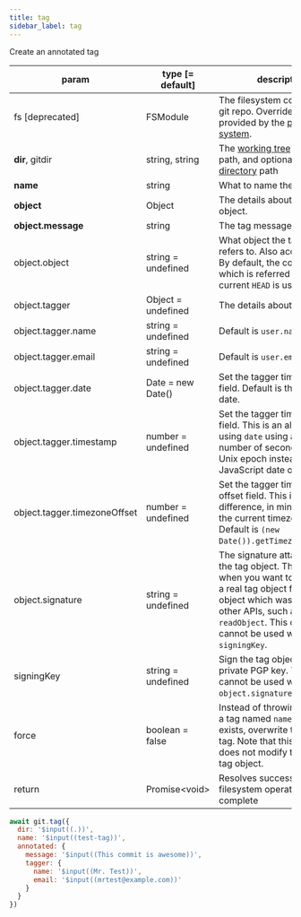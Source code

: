 ```yaml
---
title: tag
sidebar_label: tag
---
```


Create an annotated tag

| param                        | type [= default]   | description                                                                                                                                                                                                                      |
| ---------------------------- | ------------------ | -------------------------------------------------------------------------------------------------------------------------------------------------------------------------------------------------------------------------------- |
| fs [deprecated]              | FSModule           | The filesystem containing the git repo. Overrides the fs provided by the [plugin system](./plugin_fs.md).                                                                                                                        |
| **dir**, gitdir              | string, string     | The [working tree](dir-vs-gitdir.md) directory path, and optionally the [git directory](dir-vs-gitdir.md) path                                                                                                                   |
| **name**                     | string             | What to name the tag                                                                                                                                                                                                             |
| **object**                   | Object             | The details about the tag object.                                                                                                                                                                                                |
| **object.message**           | string             | The tag message to use.                                                                                                                                                                                                          |
| object.object                | string = undefined | What object the tag object refers to. Also accepts a ref. By default, the commit object which is referred by the current `HEAD` is used.                                                                                         |
| object.tagger                | Object = undefined | The details about the tagger.                                                                                                                                                                                                    |
| object.tagger.name           | string = undefined | Default is `user.name` config.                                                                                                                                                                                                   |
| object.tagger.email          | string = undefined | Default is `user.email` config.                                                                                                                                                                                                  |
| object.tagger.date           | Date = new Date()  | Set the tagger timestamp field. Default is the current date.                                                                                                                                                                     |
| object.tagger.timestamp      | number = undefined | Set the tagger timestamp field. This is an alternative to using `date` using an integer number of seconds since the Unix epoch instead of a JavaScript date object.                                                              |
| object.tagger.timezoneOffset | number = undefined | Set the tagger timezone offset field. This is the difference, in minutes, from the current timezone to UTC. Default is `(new Date()).getTimezoneOffset()`.                                                                       |
| object.signature             | string = undefined | The signature attatched to the tag object. This is useful when you want to reconstruct a real tag object from a JSON object which was yielded by other APIs, such as `readObject`. This option cannot be used with `signingKey`. |
| signingKey                   | string = undefined | Sign the tag object using this private PGP key. This option cannot be used with `object.signature`.                                                                                                                              |
| force                        | boolean = false    | Instead of throwing an error if a tag named `name` already exists, overwrite the existing tag. Note that this option does not modify the existing tag object.                                                                    |
| return                       | Promise\<void\>    | Resolves successfully when filesystem operations are complete                                                                                                                                                                    |

```js live
await git.tag({
  dir: '$input((.))',
  name: '$input((test-tag))',
  annotated: {
    message: '$input((This commit is awesome))',
    tagger: {
      name: '$input((Mr. Test))',
      email: '$input((mrtest@example.com))'
    }
  }
})
```
